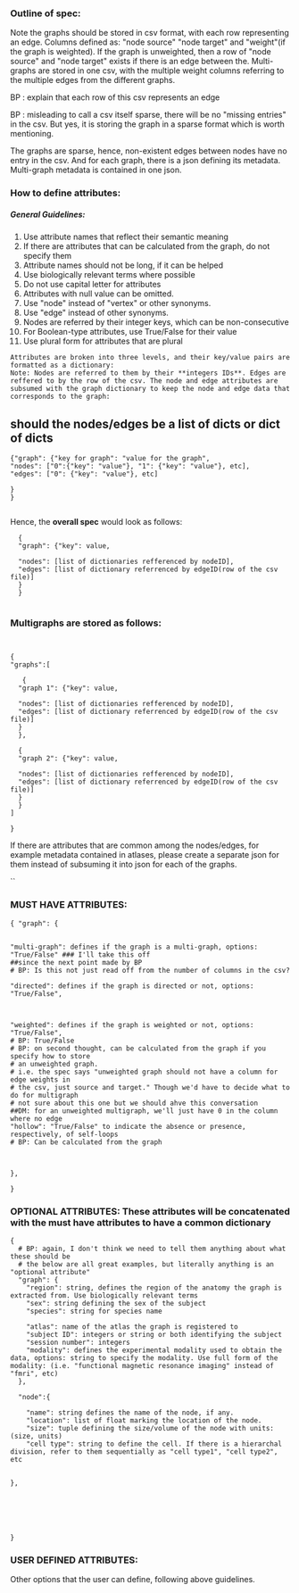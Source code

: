 ### Outline of spec:


Note the graphs should be stored in csv format, with each row representing an edge. Columns defined as: "node source" "node target" and "weight"(if the graph is weighted). If the graph is unweighted, then a row of "node source" and "node target" exists if there is an edge between the. Multi-graphs are stored in one csv, with the multiple weight columns referring to the multiple edges from the different graphs.  

BP : explain that each row of this csv represents an edge


BP : misleading to call a csv itself sparse, there will be no "missing entries" in the 
csv. But yes, it is storing the graph in a sparse format which is worth mentioning.

The graphs are sparse, hence, non-existent edges between nodes have no entry in the csv.
And for each graph, there is a json defining its metadata. Multi-graph metadata is contained in one json. 

### How to define attributes:

##### General Guidelines:
1. Use attribute names that reflect their semantic meaning
2. If there are attributes that can be calculated from the graph, do not specify them  
3. Attribute names should not be long, if it can be helped
4. Use biologically relevant terms where possible
5. Do not use capital letter for attributes 
6. Attributes with null value can be omitted.
7. Use "node" instead of "vertex" or other synonyms. 
8. Use "edge" instead of other synonyms.
9. Nodes are referred by their integer keys, which can be non-consecutive
10. For Boolean-type attributes, use True/False for their value
11. Use plural form for attributes that are plural 


```
Attributes are broken into three levels, and their key/value pairs are formatted as a dictionary:
Note: Nodes are referred to them by their **integers IDs**. Edges are reffered to by the row of the csv. The node and edge attributes are subsumed with the graph dictionary to keep the node and edge data that corresponds to the graph:
```
## should the nodes/edges be a list of dicts or dict of dicts
```
{"graph": {"key for graph": "value for the graph",
"nodes": ["0":{"key": "value"}, "1": {"key": "value"}, etc],
"edges": ["0": {"key": "value"}, etc]

}
}


```

Hence, the **overall spec** would look as follows:
```
  {
  "graph": {"key": value,
  
  "nodes": [list of dictionaries refferenced by nodeID],
  "edges": [list of dictionary referrenced by edgeID(row of the csv file)]
  }
  }


```
### Multigraphs are stored as follows:
```


{
"graphs":[
  
   {
  "graph 1": {"key": value,
  
  "nodes": [list of dictionaries refferenced by nodeID],
  "edges": [list of dictionary referrenced by edgeID(row of the csv file)]
  }
  },

  {
  "graph 2": {"key": value,
  
  "nodes": [list of dictionaries refferenced by nodeID],
  "edges": [list of dictionary referrenced by edgeID(row of the csv file)]
  }
  }
]

}

```

If there are attributes that are common among the nodes/edges, for example metadata contained in atlases, please create a separate json for them instead of subsuming it into json for each of the graphs.



``




### MUST HAVE ATTRIBUTES:
```
{ "graph": {


"multi-graph": defines if the graph is a multi-graph, options: "True/False" ### I'll take this off 
##since the next point made by BP
# BP: Is this not just read off from the number of columns in the csv? 

"directed": defines if the graph is directed or not, options: "True/False",



"weighted": defines if the graph is weighted or not, options: "True/False",
# BP: True/False
# BP: on second thought, can be calculated from the graph if you specify how to store 
# an unweighted graph.
# i.e. the spec says "unweighted graph should not have a column for edge weights in 
# the csv, just source and target." Though we'd have to decide what to do for multigraph
# not sure about this one but we should ahve this conversation
##DM: for an unweighted multigraph, we'll just have 0 in the column where no edge 
"hollow": "True/False" to indicate the absence or presence, respectively, of self-loops
# BP: Can be calculated from the graph



},

}

```




### OPTIONAL ATTRIBUTES: These attributes will be concatenated with the must have attributes to have a common dictionary

 
```
{
  # BP: again, I don't think we need to tell them anything about what these should be
  # the below are all great examples, but literally anything is an "optional attribute"
  "graph": {
    "region": string, defines the region of the anatomy the graph is extracted from. Use biologically relevant terms
    "sex": string defining the sex of the subject
    "species": string for species name

    "atlas": name of the atlas the graph is registered to
    "subject ID": integers or string or both identifying the subject
    "session number": integers
    "modality": defines the experimental modality used to obtain the data, options: string to specify the modality. Use full form of the modality: (i.e. "functional magnetic resonance imaging" instead of "fmri", etc)
  },

  "node":{

    "name": string defines the name of the node, if any.
    "location": list of float marking the location of the node.
    "size": tuple defining the size/volume of the node with units: (size, units)
    "cell type": string to define the cell. If there is a hierarchal division, refer to them sequentially as "cell type1", "cell type2", etc


},






}
```

### USER DEFINED ATTRIBUTES:
Other options that the user can define, following above guidelines. 

 
